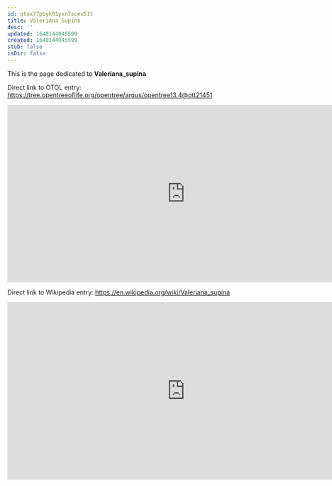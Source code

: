 ```yaml
---
id: qtox77pbyk91yxn7scex51t
title: Valeriana Supina
desc: ''
updated: 1648144045599
created: 1648144045599
stub: false
isDir: false
---
```

This is the page dedicated to **Valeriana_supina**


Direct link to OTOL entry: https://tree.opentreeoflife.org/opentree/argus/opentree13.4@ott21451



<html>
    <body>
    <iframe src="https://tree.opentreeoflife.org/opentree/argus/opentree13.4@ott21451"
    width="800" height="400" frameborder="0" allowfullscreen> </iframe>
    </body>
</html>
    


Direct link to Wikipedia entry: https://en.wikipedia.org/wiki/Valeriana_supina



<html>
    <body>
    <iframe src="https://en.wikipedia.org/wiki/Valeriana_supina"
    width="800" height="400" frameborder="0" allowfullscreen> </iframe>
    </body>
</html>
    
